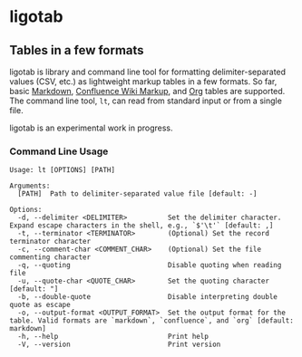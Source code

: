 # ligotab
## Tables in a few formats

ligotab is library and command line tool for formatting delimiter-separated values (CSV, etc.) as lightweight markup tables in a few formats. So far, basic [Markdown](https://www.markdownguide.org/extended-syntax/#tables), [Confluence Wiki Markup](https://confluence.atlassian.com/doc/confluence-wiki-markup-251003035.html), and [Org](https://www.gnu.org/software/emacs/manual/html_node/org/Tables.html) tables are supported. The command line tool, `lt`, can read from standard input or from a single file.

ligotab is an experimental work in progress.

### Command Line Usage
```
Usage: lt [OPTIONS] [PATH]

Arguments:
  [PATH]  Path to delimiter-separated value file [default: -]

Options:
  -d, --delimiter <DELIMITER>          Set the delimiter character. Expand escape characters in the shell, e.g., `$'\t'` [default: ,]
  -t, --terminator <TERMINATOR>        (Optional) Set the record terminator character
  -c, --comment-char <COMMENT_CHAR>    (Optional) Set the file commenting character
  -q, --quoting                        Disable quoting when reading file
  -u, --quote-char <QUOTE_CHAR>        Set the quoting character [default: "]
  -b, --double-quote                   Disable interpreting double quote as escape
  -o, --output-format <OUTPUT_FORMAT>  Set the output format for the table. Valid formats are `markdown`, `confluence`, and `org` [default: markdown]
  -h, --help                           Print help
  -V, --version                        Print version
```
